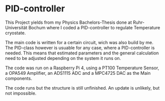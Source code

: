 # PID-controller
This Project yields from my Physics Bachelors-Thesis done at Ruhr-Universität Bochum where I coded a PID-controller to regulate Temperature cryostate.

The main code is written for a certain circuit, wich was also build by me. The PID-class however is usuable for any case, where a PID-controller is needed.
This means that estimated parameters and the general calculation need to be adjusted depending on the system it runs on.

The code was run on a Raspberry Pi 4, using a PT100 Temperature Sensor, a OPA549 Amplifier, an ADS1115 ADC and a MPC4725 DAC as the Main components.

The code runs but the structure is still unfinished. An update is unlikely, but not impossible.
